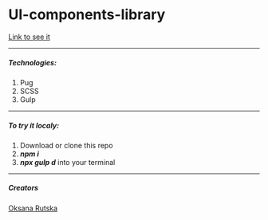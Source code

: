 # UI-components-library

[Link to see it](https://stan0men.github.io/UI_library/dist/)

---

##### Technologies:

1. Pug
2. SCSS
3. Gulp

---

##### To try it localy:

1. Download or clone this repo
2. **_npm i_**
3. **_npx gulp d_** into your terminal

--- 

##### Creators 
  [Oksana Rutska](https://github.com/oksanarutska/)
